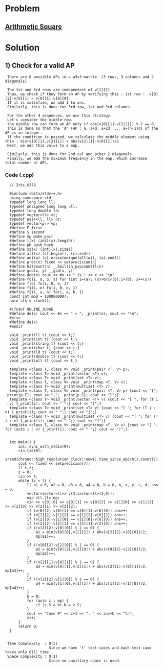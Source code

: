 # Problem

## [Arithmetic Square](https://codingcompetitions.withgoogle.com/kickstart/round/00000000004361e3/000000000082b813)


# Solution 

## 1) Check for a valid AP 

     There are 8 possible APs in a a3x3 matrix. (3 rows, 3 columns and 2 diagonals)
     
     The 1st and 3rd rows are independent of v[1][1].
     Thus, we check if they form an AP by verifying this : 1st row :  v[0][2]-v[0][1] = v[0][1]-v[0][0]
     If it is satisfied, we add 1 to ans.
     Similarly, this is done for 3rd row, 1st and 3rd columns.
     
     For the other 4 sequences, we use this strategy.
     Let's consider the middle row.
     the middle row can form an AP only if abs(v[0][1]-v[2][1]) % 2 == 0.
     This is done so that the 'd' (AP : a, a+d, a+2d, .., a+(n-1)d) of the AP is an integer. 
     If the condition is passed, we calculate the middle element using this : min(v[0][1],v[2][1]) + abs(v[2][1]-v[0][1])/2
     Next, we add this value to a map.
     
     Similarly, this is done for 2nd col and other 2 diagonals.
     Finally, we add the maximum frequency in the map, which increase total number of APs.
     
        
   ### Code (.cpp)
   
      // Iris_6373
 
      #include <bits/stdc++.h>
      using namespace std;
      typedef long long ll;
      typedef unsigned long long ull;
      typedef long double ld;
      typedef vector<ll> vt;
      typedef pair<ll, ll> pr;
      typedef vector<pr> vp;
      #define F first
      #define S second
      #define mp make_pair
      #define l(x) (int)(x).length()
      #define pb push_back
      #define sz(x) (int)(x).size()
      #define all(c) (c).begin(), (c).end()
      #define uni(a) (a).erase(unique(all(a)), (a).end())
      #define prec(n) fixed << setprecision(n)
      #define bitcount(n) __builtin_popcountll(n)
      #define gcd(x, y) __gcd(x, y)
      #define deb(x) cout << #x << " is " << x << "\n"
      #define fo(i, a, b, s) for (int i=(a); (s)>0?i<(b):i>(b); i+=(s))
      #define f(e) fo(i, 0, e, 1)
      #define f1(i, e) fo(i, 0, e, 1)
      #define f2(i, a, b) fo(i, a, b, 1)
      const int mod = 1000000007;
      auto clk = clock();

      #ifndef ONLINE_JUDGE
      #define de(x) cout << #x << " = "; _print(x); cout << "\n";
      #else
      #define de(x)
      #endif

      void _print(ll t) {cout << t;}
      void _print(int t) {cout << t;}
      void _print(string t) {cout << t;}
      void _print(char t) {cout << t;}
      void _print(ld t) {cout << t;}
      void _print(double t) {cout << t;}
      void _print(ull t) {cout << t;}

      template <class T, class V> void _print(pair <T, V> p);
      template <class T> void _print(vector <T> v);
      template <class T> void _print(set <T> v);
      template <class T, class V> void _print(map <T, V> v);
      template <class T> void _print(multiset <T> v);
      template <class T, class V> void _print(pair <T, V> p) {cout << "{"; _print(p.F); cout << ","; _print(p.S); cout << "}";}
      template <class T> void _print(vector <T> v) {cout << "[ "; for (T i : v) {_print(i); cout << " ";} cout << "]";}
      template <class T> void _print(set <T> v) {cout << "[ "; for (T i : v) {_print(i); cout << " ";} cout << "]";}
      template <class T> void _print(multiset <T> v) {cout << "[ "; for (T i : v) {_print(i); cout << " ";} cout << "]";}
      template <class T, class V> void _print(map <T, V> v) {cout << "[ "; for (auto i : v) {_print(i); cout << " ";} cout << "]";}


      int main() {
          ios::sync_with_stdio(0);
          cin.tie(0);
          srand(chrono::high_resolution_clock::now().time_since_epoch().count());
          cout << fixed << setprecision(7);
          ll t,z;
          z = 0;
          cin >> t;
          while (z < t) {
              ll a1 = 0, a2 = 0, a3 = 0, a4 = 0, b = 0, n, x, y, c, d, ans = 0;
              vector<vector<ll>> v(3,vector<ll>(3,0));
              map <ll,ll> mp;
              cin >> v[0][0] >> v[0][1] >> v[0][2] >> v[1][0] >> v[1][2] >> v[2][0] >> v[2][1] >> v[2][2];
              if (v[0][2]-v[0][1] == v[0][1]-v[0][0]) ans++;
              if (v[2][2]-v[1][2] == v[1][2]-v[0][2]) ans++;
              if (v[2][0]-v[1][0] == v[1][0]-v[0][0]) ans++;
              if (v[2][2]-v[2][1] == v[2][1]-v[2][0]) ans++;
              if ((v[2][2]-v[0][0]) % 2 == 0) { 
                  a1 = min(v[0][0],v[2][2]) + abs(v[2][2]-v[0][0])/2; 
                  mp[a1]++; 
              }
              if ((v[0][2]-v[2][0]) % 2 == 0) {
                  a2 = min(v[0][2],v[2][0]) + abs(v[0][2]-v[2][0])/2;
                  mp[a2]++;
              }
              if ((v[2][1]-v[0][1]) % 2 == 0) {
                  a3 = min(v[0][1],v[2][1]) + abs(v[2][1]-v[0][1])/2, mp[a3]++;
              }
              if ((v[1][2]-v[1][0]) % 2 == 0) {
                  a4 = min(v[1][0],v[1][2]) + abs(v[1][2]-v[1][0])/2, mp[a4]++;
              }
              b = 0;
              for (auto z : mp) {
                  if (z.S > b) b = z.S;
              }
              cout << "Case #" << z+1 << ": " << ans+b << "\n";
              z++;
          }
          return 0;
      }   


     Time Complexity  : O(t) 
                        Since we have 't' test cases and each test case takes only O(1) time
     Space Complexity : O(1)
                        Since no auxillary space is used.
